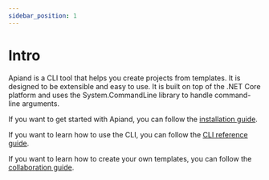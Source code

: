 ```yaml
---
sidebar_position: 1
---
```


# Intro

Apiand is a CLI tool that helps you create projects from templates. It is designed to be extensible and easy to use. It is built on top of the .NET Core platform and uses the System.CommandLine library to handle command-line arguments.

If you want to get started with Apiand, you can follow the [installation guide](./getting-started/installing-apiand.md). 

If you want to learn how to use the CLI, you can follow the [CLI reference guide](./cli-reference).

If you want to learn how to create your own templates, you can follow the [collaboration guide](./collaborate/add-templates.md).